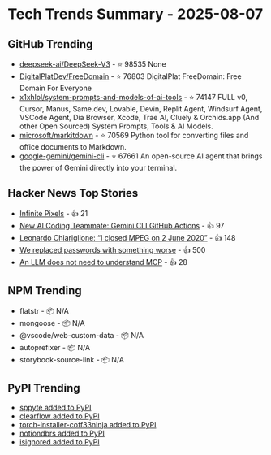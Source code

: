 # Tech Trends Summary - 2025-08-07

## GitHub Trending
- [deepseek-ai/DeepSeek-V3](https://github.com/deepseek-ai/DeepSeek-V3) - ⭐ 98535
  None
- [DigitalPlatDev/FreeDomain](https://github.com/DigitalPlatDev/FreeDomain) - ⭐ 76803
  DigitalPlat FreeDomain: Free Domain For Everyone
- [x1xhlol/system-prompts-and-models-of-ai-tools](https://github.com/x1xhlol/system-prompts-and-models-of-ai-tools) - ⭐ 74147
  FULL v0, Cursor, Manus, Same.dev, Lovable, Devin, Replit Agent, Windsurf Agent, VSCode Agent, Dia Browser, Xcode, Trae AI, Cluely & Orchids.app (And other Open Sourced) System Prompts, Tools & AI Models.
- [microsoft/markitdown](https://github.com/microsoft/markitdown) - ⭐ 70569
  Python tool for converting files and office documents to Markdown.
- [google-gemini/gemini-cli](https://github.com/google-gemini/gemini-cli) - ⭐ 67661
  An open-source AI agent that brings the power of Gemini directly into your terminal.

## Hacker News Top Stories
- [Infinite Pixels](https://meyerweb.com/eric/thoughts/2025/08/07/infinite-pixels/) - 👍 21
- [New AI Coding Teammate: Gemini CLI GitHub Actions](https://blog.google/technology/developers/introducing-gemini-cli-github-actions/) - 👍 97
- [Leonardo Chiariglione: “I closed MPEG on 2 June 2020”](https://leonardo.chiariglione.org/) - 👍 148
- [We replaced passwords with something worse](https://blog.danielh.cc/blog/passwords) - 👍 500
- [An LLM does not need to understand MCP](https://hackteam.io/blog/your-llm-does-not-care-about-mcp/) - 👍 28

## NPM Trending
- flatstr - 📦 N/A
- mongoose - 📦 N/A
- @vscode/web-custom-data - 📦 N/A
- autoprefixer - 📦 N/A
- storybook-source-link - 📦 N/A

## PyPI Trending
- [sppyte added to PyPI](https://pypi.org/project/sppyte/)
- [clearflow added to PyPI](https://pypi.org/project/clearflow/)
- [torch-installer-coff33ninja added to PyPI](https://pypi.org/project/torch-installer-coff33ninja/)
- [notiondbrs added to PyPI](https://pypi.org/project/notiondbrs/)
- [isignored added to PyPI](https://pypi.org/project/isignored/)
